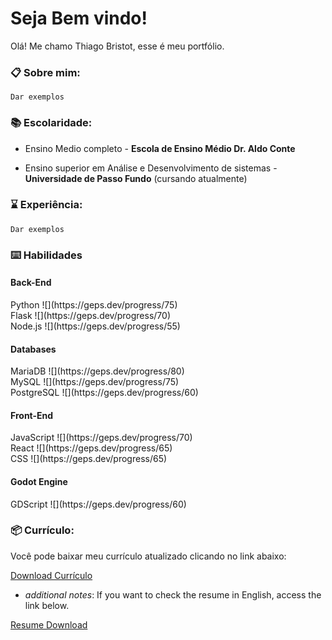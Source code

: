 # Seja Bem vindo!

Olá! Me chamo Thiago Bristot, esse é meu portfólio.

### 📋 Sobre mim:



```
Dar exemplos
```

### 📚 Escolaridade:

- Ensino Medio completo - __Escola de Ensino Médio Dr. Aldo Conte__ 

- Ensino superior em Análise e Desenvolvimento de sistemas - __Universidade de Passo Fundo__ (cursando atualmente)

### ⌛ Experiência:


```
Dar exemplos
```

<link rel="stylesheet" type="text/css" href="styles.css">

### ⌨️ Habilidades

#### Back-End
<div class="skill-container">
    <div class="skill-item">
        <span class="skill">Python</span> <span class="progress-bar">![](https://geps.dev/progress/75)</span>
    </div>
    <div class="skill-item">
        <span class="skill">Flask</span> <span class="progress-bar">![](https://geps.dev/progress/70)</span>
    </div>
    <div class="skill-item">
        <span class="skill">Node.js</span> <span class="progress-bar">![](https://geps.dev/progress/55)</span>
    </div>
</div>

#### Databases
<div class="skill-container">
    <div class="skill-item">
        <span class="skill">MariaDB</span> <span class="progress-bar">![](https://geps.dev/progress/80)</span>
    </div>
    <div class="skill-item">
        <span class="skill">MySQL</span> <span class="progress-bar">![](https://geps.dev/progress/75)</span>
    </div>
    <div class="skill-item">
        <span class="skill">PostgreSQL</span> <span class="progress-bar">![](https://geps.dev/progress/60)</span>
    </div>
</div>

#### Front-End
<div class="skill-container">
    <div class="skill-item">
        <span class="skill">JavaScript</span> <span class="progress-bar">![](https://geps.dev/progress/70)</span>
    </div>
    <div class="skill-item">
        <span class="skill">React</span> <span class="progress-bar">![](https://geps.dev/progress/65)</span>
    </div>
    <div class="skill-item">
        <span class="skill">CSS</span> <span class="progress-bar">![](https://geps.dev/progress/65)</span>
    </div>
</div>

#### Godot Engine
<div class="skill-container">
    <div class="skill-item">
        <span class="skill">GDScript</span> <span class="progress-bar">![](https://geps.dev/progress/60)</span>
    </div>
</div>



### 📦 Currículo:

Você pode baixar meu currículo atualizado clicando no link abaixo:

[Download Currículo](docs/CurriculoN.pdf)

- *additional notes*: If you want to check the resume in English, access the link below.

[Resume Download](docs/CurriculoN.pdf)
